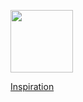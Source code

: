 <p>
<img src="https://icon-library.net/images/in-progress-icon/in-progress-icon-25.jpg" width="100" height="100" />
<p>






[Inspiration](https://github.com/nstrayer/cv)
